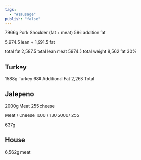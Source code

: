 ```yaml
---
tags:
  - "#sausage"
publish: "false"
---
```

7966g Pork Shoulder (fat + meat)
596 addition fat

5,974.5 lean + 1,991.5 fat


total fat 2,587.5
total lean meat 5974.5
total weight 8,562
fat 30%



## Turkey
1588g Turkey
680 Additional Fat
2,268 Total



## Jalepeno
2000g Meat
255 cheese

Meat / Cheese
1000 /       130
2000/      255

637g

## House
6,562g meat

